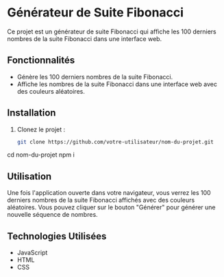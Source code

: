 # Générateur de Suite Fibonacci

Ce projet est un générateur de suite Fibonacci qui affiche les 100 derniers nombres de la suite Fibonacci dans une interface web.

## Fonctionnalités

- Génère les 100 derniers nombres de la suite Fibonacci.
- Affiche les nombres de la suite Fibonacci dans une interface web avec des couleurs aléatoires.

## Installation

1. Clonez le projet :

   ```bash
   git clone https://github.com/votre-utilisateur/nom-du-projet.git
   
cd nom-du-projet
npm i

## Utilisation

Une fois l'application ouverte dans votre navigateur, vous verrez les 100 derniers nombres de la suite Fibonacci affichés avec des couleurs aléatoires. Vous pouvez cliquer sur le bouton "Générer" pour générer une nouvelle séquence de nombres.

## Technologies Utilisées

- JavaScript
- HTML
- CSS


